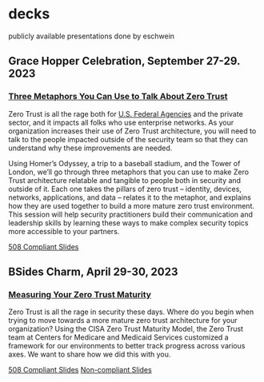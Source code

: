 # decks
publicly available presentations done by eschwein

## Grace Hopper Celebration, September 27-29. 2023

### [Three Metaphors You Can Use to Talk About Zero Trust](https://ghc.anitab.org/)
Zero Trust is all the rage both for [U.S. Federal Agencies](https://www.whitehouse.gov/wp-content/uploads/2022/01/M-22-09.pdf) and the private sector, and it impacts all folks who use enterprise networks.  As your organization increases their use of Zero Trust architecture, you will need to talk to the people impacted outside of the security team so that they can understand why these improvements are needed.

Using Homer’s Odyssey, a trip to a baseball stadium, and the Tower of London, we’ll go through three metaphors that you can use to make Zero Trust architecture relatable and tangible to people both in security and outside of it.  Each one takes the pillars of zero trust – identity, devices, networks, applications, and data – relates it to the metaphor, and explains how they are used together to build a more mature zero trust environment.  This session will help security practitioners build their communication and leadership skills by learning these ways to make complex security topics more accessible to your partners.

[508 Compliant Slides](https://github.com/eschwein-usds/decks/blob/main/ghc2023-3ZTmetaphors-508.pdf)

## BSides Charm, April 29-30, 2023

### [Measuring Your Zero Trust Maturity](https://www.bsidescharm.org/)
Zero Trust is all the rage in security these days. Where do you begin when trying to move towards a more mature zero trust architecture for your organization? Using the CISA Zero Trust Maturity Model, the Zero Trust team at Centers for Medicare and Medicaid Services customized a framework for our environments to better track progress across various axes. We want to share how we did this with you.

[508 Compliant Slides](https://github.com/eschwein-usds/decks/blob/main/Measuring%20Your%20Zero%20Trust%20Maturity-508.pdf)
[Non-compliant Slides](https://github.com/eschwein-usds/decks/blob/main/Measuring%20Your%20Zero%20Trust%20Maturity-not508.pdf)
